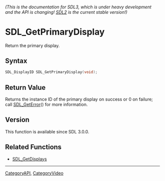 ###### (This is the documentation for SDL3, which is under heavy development and the API is changing! [SDL2](https://wiki.libsdl.org/SDL2/) is the current stable version!)
# SDL_GetPrimaryDisplay

Return the primary display.

## Syntax

```c
SDL_DisplayID SDL_GetPrimaryDisplay(void);

```

## Return Value

Returns the instance ID of the primary display on success or 0 on failure;
call [SDL_GetError](SDL_GetError)() for more information.

## Version

This function is available since SDL 3.0.0.

## Related Functions

* [SDL_GetDisplays](SDL_GetDisplays)

----
[CategoryAPI](CategoryAPI), [CategoryVideo](CategoryVideo)

